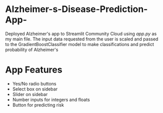# Alzheimer-s-Disease-Prediction-App-

Deployed Alzheimer's app to Streamlit Community Cloud using *app.py* as my main file. The input data requested from the user is scaled and passed to the GradientBoostClassifier model to make classifications and predict probability of Alzheimer's

# App Features
- Yes/No radio buttons
- Select box on sidebar
- Slider on sidebar
- Number inputs for integers and floats
- Button for predicting risk
